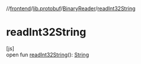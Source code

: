 //[frontend](../../../index.md)/[lib.protobuf](../index.md)/[BinaryReader](index.md)/[readInt32String](read-int32-string.md)

# readInt32String

[js]\
open fun [readInt32String](read-int32-string.md)(): [String](https://kotlinlang.org/api/latest/jvm/stdlib/kotlin/-string/index.html)
